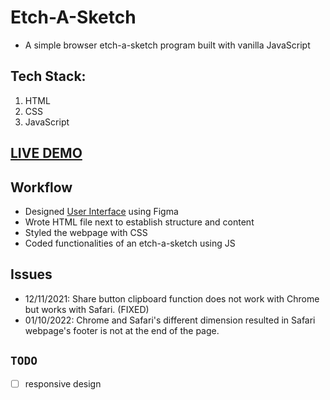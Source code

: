 # Etch-A-Sketch

- A simple browser etch-a-sketch program built with vanilla JavaScript

## Tech Stack:

  1. HTML
  2. CSS
  3. JavaScript

[**LIVE DEMO**](https://flaviaouyang.github.io/etch-a-sketch/)
---

## Workflow

- Designed [User Interface](img/UI.png) using Figma
- Wrote HTML file next to establish structure and content
- Styled the webpage with CSS
- Coded functionalities of an etch-a-sketch using JS

## Issues

- 12/11/2021: Share button clipboard function does not work with Chrome but works with Safari. (FIXED)
- 01/10/2022: Chrome and Safari's different dimension resulted in Safari webpage's footer is not at the end of the page.

## `TODO`

- [ ] responsive design
